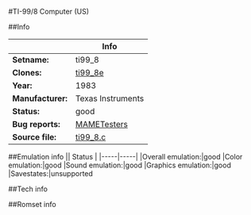 #TI-99/8 Computer (US)

##Info

||Info|
|-----|-----|
|**Setname:**|ti99_8
|**Clones:**|[ti99_8e](ti99_8e.md)
|**Year:**|1983
|**Manufacturer:**|Texas Instruments
|**Status:**|good
|**Bug reports:**|[MAMETesters](http://mametesters.org/view_all_set.php?type=1&temporary=y&search=ti99_8.c)
|**Source file:**|[ti99_8.c](https://github.com/mamedev/mame/blob/master/src/mess/drivers/ti99_8.c)

##Emulation info
|| Status |
|-----|-----|
|Overall emulation:|good
|Color emulation:|good
|Sound emulation:|good
|Graphics emulation:|good
|Savestates:|unsupported

##Tech info

##Romset info

<!--- START OF EDITED COMMENT DO NOT TOUCH TEXT ABOVE-->
